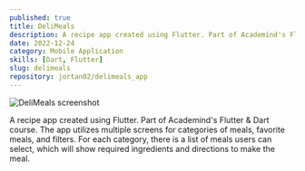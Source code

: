 ```yaml
---
published: true
title: DeliMeals
description: A recipe app created using Flutter. Part of Academind's Flutter & Dart course.
date: 2022-12-24
category: Mobile Application
skills: [Dart, Flutter]
slug: delimeals
repository: jortan02/delimeals_app
---
```


![DeliMeals screenshot](/images/portfolio/DeliMeals.png)

A recipe app created using Flutter. Part of Academind's Flutter & Dart course. The app utilizes multiple screens for categories of meals, favorite meals, and filters. For each category, there is a list of meals users can select, which will show required ingredients and directions to make the meal.